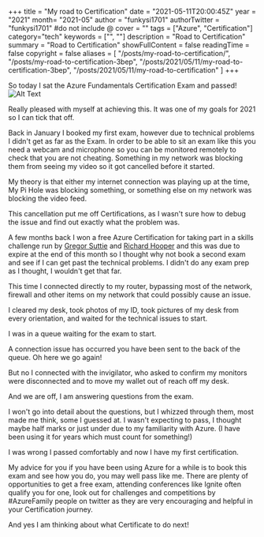 +++
title = "My road to Certification"
date = "2021-05-11T20:00:45Z"
year = "2021"
month= "2021-05"
author = "funkysi1701"
authorTwitter = "funkysi1701" #do not include @
cover = ""
tags = ["Azure", "Certification"]
category="tech"
keywords = ["", ""]
description = "Road to Certification"
summary = "Road to Certification"
showFullContent = false
readingTime = false
copyright = false
aliases = [
    "/posts/my-road-to-certification/",
    "/posts/my-road-to-certification-3bep",
    "/posts/2021/05/11/my-road-to-certification-3bep",
    "/posts/2021/05/11/my-road-to-certification"
]
+++

So today I sat the Azure Fundamentals Certification Exam and passed!
![Alt Text](https://dev-to-uploads.s3.amazonaws.com/uploads/articles/eytphopn3inx2x77m9n5.png)

Really pleased with myself at achieving this. It was one of my goals for 2021 so I can tick that off.

Back in January I booked my first exam, however due to technical problems I didn't get as far as the Exam. In order to be able to sit an exam like this you need a webcam and microphone so you can be monitored remotely to check that you are not cheating. Something in my network was blocking them from seeing my video so it got cancelled before it started.

My theory is that either my internet connection was playing up at the time, My Pi Hole was blocking something, or something else on my network was blocking the video feed.

This cancellation put me off Certifications, as I wasn't sure how to debug the issue and find out exactly what the problem was.

A few months back I won a free Azure Certification for taking part in a skills challenge run by [Gregor Suttie](https://twitter.com/gregor_suttie) and [Richard Hooper](https://twitter.com/Pixel_Robots) and this was due to expire at the end of this month so I thought why not book a second exam and see if I can get past the technical problems. I didn't do any exam prep as I thought, I wouldn't get that far.

This time I connected directly to my router, bypassing most of the network, firewall and other items on my network that could possibly cause an issue. 

I cleared my desk, took photos of my ID, took pictures of my desk from every orientation, and waited for the technical issues to start. 

I was in a queue waiting for the exam to start. 

A connection issue has occurred you have been sent to the back of the queue. Oh here we go again! 

But no I connected with the invigilator, who asked to confirm my monitors were disconnected and to move my wallet out of reach off my desk.  

And we are off, I am answering questions from the exam.

I won't go into detail about the questions, but I whizzed through them, most made me think, some I guessed at. I wasn't expecting to pass, I thought maybe half marks or just under due to my familiarity with Azure. (I have been using it for years which must count for something!)

I was wrong I passed comfortably and now I have my first certification.

My advice for you if you have been using Azure for a while is to book this exam and see how you do, you may well pass like me. There are plenty of opportunities to get a free exam, attending conferences like Ignite often qualify you for one, look out for challenges and competitions by #AzureFamily people on twitter as they are very encouraging and helpful in your Certification journey.

And yes I am thinking about what Certificate to do next!